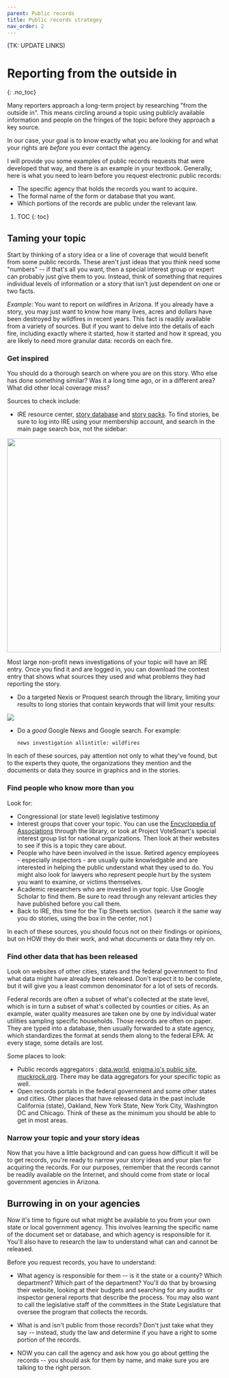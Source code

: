```yaml
---
parent: Public records
title: Public records strategey
nav_order: 2
---
```


(TK: UPDATE LINKS)

# Reporting from the outside in
{: .no_toc}

Many reporters approach a long-term project by researching "from the outside in". This means circling around a topic using publicly available information and people on the fringes of the topic before they approach a key source.

In our case, your goal is to know exactly what you are looking for and what your rights are *before* you ever contact the agency.

I will provide you some examples of public records requests that were developed that way, and there is an example in your textbook. Generally, here is what you need to learn before you request electronic public records:

* The specific agency that holds the records you want to acquire.
* The formal name of the form or database that you want.
* Which portions of the records are public under the relevant law.

1. TOC
{: toc}


## Taming your topic

Start by thinking of a story idea or a line of coverage that would benefit from some public records. These aren't just ideas that you think need some "numbers" -- if that's all you want, then a special interest group or expert can probably just give them to you. Instead, think of something that requires individual levels of information or a story that isn't just dependent on one or two facts.

*Example*: You want to report on wildfires in Arizona. If you already have a story, you may just want to know how many lives, acres and dollars have been destroyed by wildfires in recent years. This fact is readily available from a variety of sources. But if you want to delve into the details of each fire, including exactly where it started, how it started and how it spread, you are likely to need more granular data: records on each fire.

### Get inspired

You should do a thorough search on where you are on this story. Who else has done something similar? Was it a long time ago, or in a different area? What did other local coverage miss?

Sources to check include:

* IRE resource center, [story database](https://ire.org/resource-center/stories/) and [story packs](https://ire.org/resource-center/story-packs/). To find stories, be sure to log into IRE using your membership account, and search in the main page search box, not the sidebar:

<img src="{{site.baseurl}}/assets/images/ire-search-stories.gif" style="width:500px;">

Most large non-profit news investigations of your topic will have an IRE entry. Once you find it and are logged in, you can download the contest entry that shows what sources they used and what problems they had reporting the story.

* Do a targeted Nexis or Proquest search through the library, limiting your results to long stories that contain keywords that will limit your results:

![]({{site.baseurl}}/assets/images/nexisuni-news.png)

* Do a *good* Google News and Google search. For example:

      news investigation allintitle: wildfires

In each of these sources, pay attention not only to what they've found, but to the experts they quote, the organizations they mention and the documents or data they source in graphics and in the stories.


### Find people who know more than you

Look for:

* Congressional (or state level) legislative testimony
* Interest groups that cover your topic. You can use the [Encyclopedia of Associations](https://arizona-asu-primo.hosted.exlibrisgroup.com/primo-explore/fulldisplay?docid=01ASU_ALMA511068794940003841&context=L&vid=01ASU&search_scope=Everything&isFrbr=true&tab=default_tab&lang=en_US) through the library, or look at Project VoteSmart's special interest group list for national organizations. Then look at their websites to see if this is a topic they care about.
* People who have been involved in the issue. Retired agency employees - especially inspectors - are usually quite knowledgable and are interested in helping the public understand what they used to do. You might also look for lawyers who represent people hurt by the system you want to examine, or victims themselves.
* Academic researchers who are invested in your topic. Use Google Scholar to find them. Be sure to read through any relevant articles they have published before you call them.
* Back to IRE, this time for the Tip Sheets section. (search it the same way you do stories, using the box in the center, not )

In each of these sources, you should focus not on their findings or opinions, but on HOW they do their work, and what documents or data they rely on.

### Find other data that has been released

Look on websites of other cities, states and the federal government to find what data might have already been released. Don't expect it to be complete, but it will give you a least common denominator for a lot of sets of records.

Federal records are often a subset of what's collected at the state level, which is in turn a subset of what's collected by counties or cities. As an example, water quality measures are taken one by one by individual water utilities sampling specific households. Those records are often on paper. They are typed into a database, then usually forwarded to a state agency, which standardizes the format at sends them along to the federal EPA. At every stage, some details are lost.

Some places to look:
* Public records aggregators : [data.world](https://data.world), [enigma.io's public site](https://public.enigma.io), [muckrock.org](https://www.muckrock.com/). There may be data aggregators for your specific topic as well.
* Open records portals in the federal government and some other states and cities.  Other places that have released data in the past include California (state), Oakland, New York State, New York City, Washington DC and Chicago. Think of these as the minimum you should be able to get in most areas.

### Narrow your topic and your story ideas

Now that you have a little background and can guess how difficult it will be to get records, you're ready to narrow your story ideas and your plan for acquiring the records. For our purposes, remember that the records cannot be readily available on the Internet, and should come from state or local government agencies in Arizona.

## Burrowing in on your agencies

Now it's time to figure out what might be available to you from your own state or local government agency. This involves learning the specific name of the document set or database, and which agency is responsible for it. You'll also have to research the law to understand what can and cannot be released.

Before you request records, you have to understand:

* What agency is responsible for them -- is it the state or a county? Which department? Which part of the department? You'll do that by browsing their website, looking at their budgets and searching for any audits or inspector general reports that describe the process.  You may also want to call the legislative staff of the committees in the State Legislature that oversee the program that collects the records.

* What is and isn't public from those records? Don't just take what they say -- instead, study the law and determine if you have a right to some portion of the records.

* NOW you can call the agency and ask how you go about getting the records -- you should ask for them by name, and make sure you are talking to the right person.
